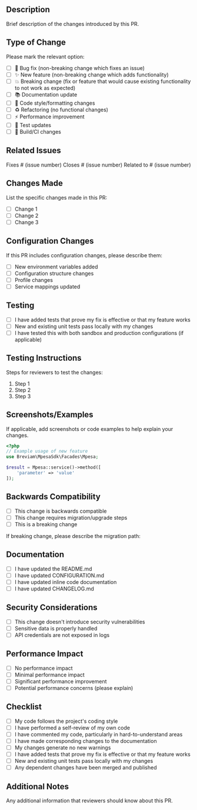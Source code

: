 ## Description
Brief description of the changes introduced by this PR.

## Type of Change
Please mark the relevant option:

- [ ] 🐛 Bug fix (non-breaking change which fixes an issue)
- [ ] ✨ New feature (non-breaking change which adds functionality)
- [ ] 💥 Breaking change (fix or feature that would cause existing functionality to not work as expected)
- [ ] 📚 Documentation update
- [ ] 🎨 Code style/formatting changes
- [ ] ♻️ Refactoring (no functional changes)
- [ ] ⚡ Performance improvement
- [ ] 🧪 Test updates
- [ ] 🔧 Build/CI changes

## Related Issues
Fixes # (issue number)
Closes # (issue number)
Related to # (issue number)

## Changes Made
List the specific changes made in this PR:

- [ ] Change 1
- [ ] Change 2
- [ ] Change 3

## Configuration Changes
If this PR includes configuration changes, please describe them:

- [ ] New environment variables added
- [ ] Configuration structure changes
- [ ] Profile changes
- [ ] Service mappings updated

## Testing
- [ ] I have added tests that prove my fix is effective or that my feature works
- [ ] New and existing unit tests pass locally with my changes
- [ ] I have tested this with both sandbox and production configurations (if applicable)

## Testing Instructions
Steps for reviewers to test the changes:

1. Step 1
2. Step 2
3. Step 3

## Screenshots/Examples
If applicable, add screenshots or code examples to help explain your changes.

```php
<?php
// Example usage of new feature
use Breviam\MpesaSdk\Facades\Mpesa;

$result = Mpesa::service()->method([
    'parameter' => 'value'
]);
```

## Backwards Compatibility
- [ ] This change is backwards compatible
- [ ] This change requires migration/upgrade steps
- [ ] This is a breaking change

If breaking change, please describe the migration path:

## Documentation
- [ ] I have updated the README.md
- [ ] I have updated CONFIGURATION.md
- [ ] I have updated inline code documentation
- [ ] I have updated CHANGELOG.md

## Security Considerations
- [ ] This change doesn't introduce security vulnerabilities
- [ ] Sensitive data is properly handled
- [ ] API credentials are not exposed in logs

## Performance Impact
- [ ] No performance impact
- [ ] Minimal performance impact
- [ ] Significant performance improvement
- [ ] Potential performance concerns (please explain)

## Checklist
- [ ] My code follows the project's coding style
- [ ] I have performed a self-review of my own code
- [ ] I have commented my code, particularly in hard-to-understand areas
- [ ] I have made corresponding changes to the documentation
- [ ] My changes generate no new warnings
- [ ] I have added tests that prove my fix is effective or that my feature works
- [ ] New and existing unit tests pass locally with my changes
- [ ] Any dependent changes have been merged and published

## Additional Notes
Any additional information that reviewers should know about this PR.
